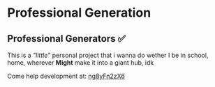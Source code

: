 # Professional Generation
## Professional Generators ✅

This is a *"little"* personal project that i wanna do
wether I be in school, home, wherever
**Might** make it into a giant hub, idk

Come help development at: [ng8yFn2zX6](https://discord.gg/ng8yFn2zX6 "Athena server")
